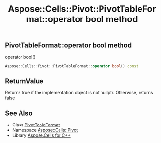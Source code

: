 ﻿---
title: Aspose::Cells::Pivot::PivotTableFormat::operator bool method
linktitle: operator bool
second_title: Aspose.Cells for C++ API Reference
description: 'Aspose::Cells::Pivot::PivotTableFormat::operator bool method. operator bool() in C++.'
type: docs
weight: 400
url: /cpp/aspose.cells.pivot/pivottableformat/operator_bool/
---
## PivotTableFormat::operator bool method


operator bool()

```cpp
Aspose::Cells::Pivot::PivotTableFormat::operator bool() const
```


## ReturnValue

Returns true if the implementation object is not nullptr. Otherwise, returns false

## See Also

* Class [PivotTableFormat](../)
* Namespace [Aspose::Cells::Pivot](../../)
* Library [Aspose.Cells for C++](../../../)
